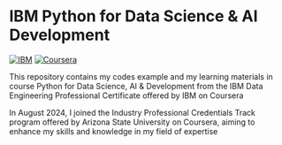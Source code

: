 

# IBM Python for Data Science & AI Development

[![IBM](https://img.shields.io/badge/IBM-000000?style=for-the-badge&logo=IBM&logoColor=white)](https://www.ibm.com/)
[![Coursera](https://img.shields.io/badge/Coursera-0056D2?style=for-the-badge&logo=Coursera&logoColor=white)](https://www.coursera.org/)

This repository contains my codes example and my learning materials in course Python for Data Science, AI & Development from the IBM Data Engineering Professional Certificate offered by IBM on Coursera

In August 2024, I joined the Industry Professional Credentials Track program offered by Arizona State University on Coursera, aiming to enhance my skills and knowledge in my field of expertise